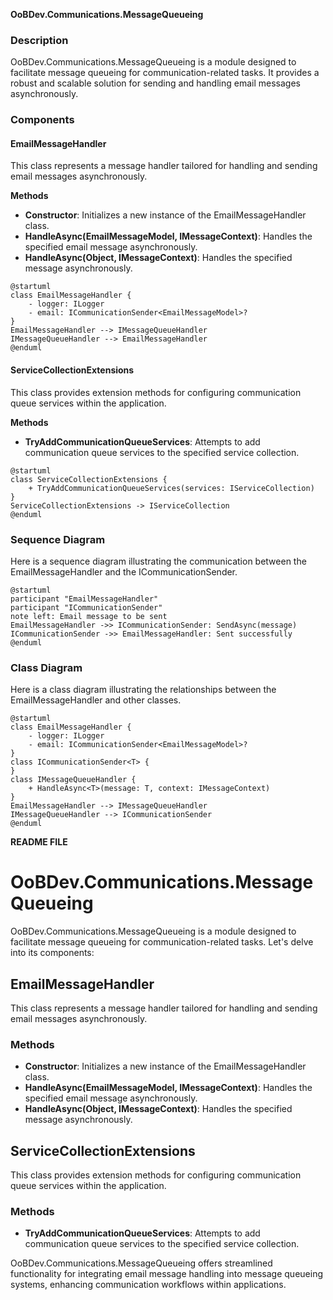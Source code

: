 **OoBDev.Communications.MessageQueueing**

### Description

OoBDev.Communications.MessageQueueing is a module designed to facilitate message queueing for communication-related tasks. It provides a robust and scalable solution for sending and handling email messages asynchronously.

### Components

#### EmailMessageHandler

This class represents a message handler tailored for handling and sending email messages asynchronously.

**Methods**

* **Constructor**: Initializes a new instance of the EmailMessageHandler class.
* **HandleAsync(EmailMessageModel, IMessageContext)**: Handles the specified email message asynchronously.
* **HandleAsync(Object, IMessageContext)**: Handles the specified message asynchronously.

```plantuml
@startuml
class EmailMessageHandler {
    - logger: ILogger
    - email: ICommunicationSender<EmailMessageModel>?
}
EmailMessageHandler --> IMessageQueueHandler
IMessageQueueHandler --> EmailMessageHandler
@enduml
```

#### ServiceCollectionExtensions

This class provides extension methods for configuring communication queue services within the application.

**Methods**

* **TryAddCommunicationQueueServices**: Attempts to add communication queue services to the specified service collection.

```plantuml
@startuml
class ServiceCollectionExtensions {
    + TryAddCommunicationQueueServices(services: IServiceCollection)
}
ServiceCollectionExtensions -> IServiceCollection
@enduml
```

### Sequence Diagram

Here is a sequence diagram illustrating the communication between the EmailMessageHandler and the ICommunicationSender.

```plantuml
@startuml
participant "EmailMessageHandler"
participant "ICommunicationSender"
note left: Email message to be sent
EmailMessageHandler ->> ICommunicationSender: SendAsync(message)
ICommunicationSender ->> EmailMessageHandler: Sent successfully
@enduml
```

### Class Diagram

Here is a class diagram illustrating the relationships between the EmailMessageHandler and other classes.

```plantuml
@startuml
class EmailMessageHandler {
    - logger: ILogger
    - email: ICommunicationSender<EmailMessageModel>?
}
class ICommunicationSender<T> {
}
class IMessageQueueHandler {
    + HandleAsync<T>(message: T, context: IMessageContext)
}
EmailMessageHandler --> IMessageQueueHandler
IMessageQueueHandler --> ICommunicationSender
@enduml
```

**README FILE**

# OoBDev.Communications.MessageQueueing

OoBDev.Communications.MessageQueueing is a module designed to facilitate message queueing for communication-related tasks. Let's delve into its components:

## EmailMessageHandler

This class represents a message handler tailored for handling and sending email messages asynchronously.

### Methods

* **Constructor**: Initializes a new instance of the EmailMessageHandler class.
* **HandleAsync(EmailMessageModel, IMessageContext)**: Handles the specified email message asynchronously.
* **HandleAsync(Object, IMessageContext)**: Handles the specified message asynchronously.

## ServiceCollectionExtensions

This class provides extension methods for configuring communication queue services within the application.

### Methods

* **TryAddCommunicationQueueServices**: Attempts to add communication queue services to the specified service collection.

OoBDev.Communications.MessageQueueing offers streamlined functionality for integrating email message handling into message queueing systems, enhancing communication workflows within applications.